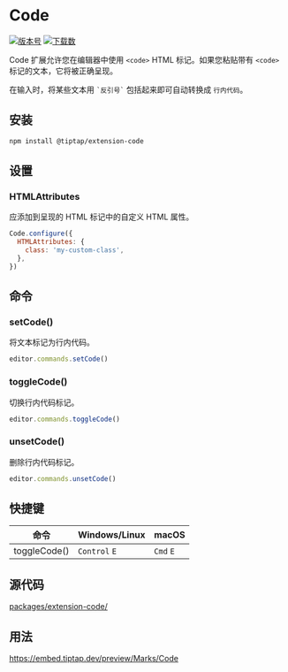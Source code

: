 # Code

[![版本号](https://img.shields.io/npm/v/@tiptap/extension-code.svg?label=version)](https://www.npmjs.com/package/@tiptap/extension-code) [![下载数](https://img.shields.io/npm/dm/@tiptap/extension-code.svg)](https://npmcharts.com/compare/@tiptap/extension-code?minimal=true)

Code 扩展允许您在编辑器中使用 `<code>` HTML 标记。如果您粘贴带有 `<code>` 标记的文本，它将被正确呈现。

在输入时，将某些文本用 <code>\`反引号\`</code> 包括起来即可自动转换成 `行内代码`。

## 安装
```bash
npm install @tiptap/extension-code
```

## 设置

### HTMLAttributes
应添加到呈现的 HTML 标记中的自定义 HTML 属性。

```js
Code.configure({
  HTMLAttributes: {
    class: 'my-custom-class',
  },
})
```

## 命令

### setCode()
将文本标记为行内代码。

```js
editor.commands.setCode()
```

### toggleCode()
切换行内代码标记。

```js
editor.commands.toggleCode()
```

### unsetCode()
删除行内代码标记。

```js
editor.commands.unsetCode()
```

## 快捷键
| 命令 | Windows/Linux | macOS |
| ------------ | ------------------ | -------------- |
| toggleCode() | `Control`&nbsp;`E` | `Cmd`&nbsp;`E` |

## 源代码
[packages/extension-code/](https://github.com/ueberdosis/tiptap/blob/main/packages/extension-code/)

## 用法
https://embed.tiptap.dev/preview/Marks/Code